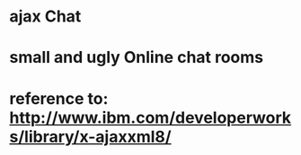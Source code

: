 # ajax Chat
# small and ugly Online chat rooms
# reference to: http://www.ibm.com/developerworks/library/x-ajaxxml8/
